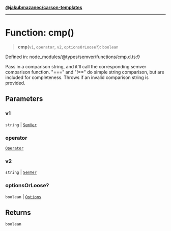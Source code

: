 [**@jakubmazanec/carson-templates**](../../../../README.md)

---

# Function: cmp()

> **cmp**(`v1`, `operator`, `v2`, `optionsOrLoose?`): `boolean`

Defined in: node_modules/@types/semver/functions/cmp.d.ts:9

Pass in a comparison string, and it'll call the corresponding semver comparison function. "===" and
"!==" do simple string comparison, but are included for completeness. Throws if an invalid
comparison string is provided.

## Parameters

### v1

`string` | [`SemVer`](../classes/SemVer.md)

### operator

[`Operator`](../type-aliases/Operator.md)

### v2

`string` | [`SemVer`](../classes/SemVer.md)

### optionsOrLoose?

`boolean` | [`Options`](../interfaces/Options.md)

## Returns

`boolean`
